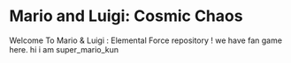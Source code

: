 # Mario and Luigi: Cosmic Chaos
Welcome To Mario &amp; Luigi : Elemental Force repository ! we have fan game here.
hi i am super_mario_kun
